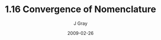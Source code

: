 ---
title: '1.16 Convergence of Nomenclature'
alt: 'Mysteries of the Arcana'
date: '2009-02-26'
author: 'J Gray'
artist: 'Keira'
chapter: '1 More Heavens and Earths'
filler: false
---